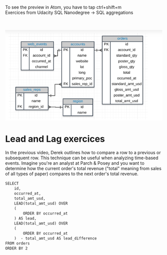 
To see the preview in Atom, you have to tap ctrl+shift+m </br>
Exercices from Udacity SQL Nanodegree -> SQL aggregations  </br> </br> </br>


![](assets/groupy_by-82530243.PNG)

# Lead and Lag  exercices

In the previous video, Derek outlines how to compare a row to a previous or subsequent row. This technique can be useful when analyzing time-based events. Imagine you're an analyst at Parch & Posey and you want to determine how the current order's total revenue ("total" meaning from sales of all types of paper) compares to the next order's total revenue.
```
SELECT
	id,
    occurred_at,
	total_amt_usd,
    LEAD(total_amt_usd) OVER
    (
    	ORDER BY occurred_at
    ) AS lead,
    LEAD(total_amt_usd) OVER
    (
    	ORDER BY occurred_at
    )  - total_amt_usd AS lead_difference
FROM orders
ORDER BY 2


```
